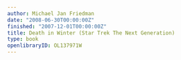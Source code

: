 ```yaml
---
author: Michael Jan Friedman
date: "2008-06-30T00:00:00Z"
finished: "2007-12-01T00:00:00Z"
title: Death in Winter (Star Trek The Next Generation)
type: book
openlibraryID: OL137971W
---
```

